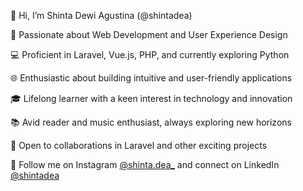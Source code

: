 👋 Hi, I’m Shinta Dewi Agustina (@shintadea)

🚀 Passionate about Web Development and User Experience Design

💻 Proficient in Laravel, Vue.js, PHP, and currently exploring Python

🌐 Enthusiastic about building intuitive and user-friendly applications

🎓 Lifelong learner with a keen interest in technology and innovation

📚 Avid reader and music enthusiast, always exploring new horizons

👥 Open to collaborations in Laravel and other exciting projects

🌸 Follow me on Instagram [@shinta.dea_](https://www.instagram.com/shinta.dea_) and connect on LinkedIn [@shintadea](https://www.linkedin.com/in/shintadea/)
